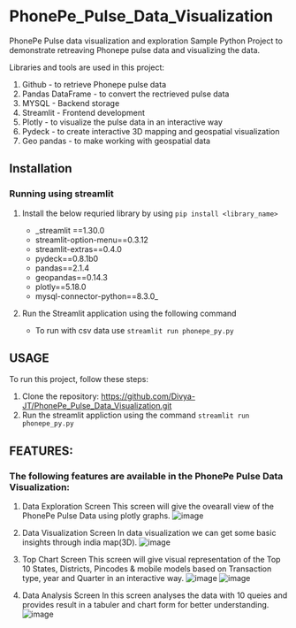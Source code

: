 # PhonePe_Pulse_Data_Visualization
PhonePe Pulse data visualization and exploration 
Sample Python Project to demonstrate retreaving Phonepe pulse data and visualizing the data.

Libraries and tools are used in this project:
  1. Github - to retrieve Phonepe pulse data
  2. Pandas DataFrame - to convert the rectrieved pulse data
  3. MYSQL - Backend storage
  4. Streamlit - Frontend development
  5. Plotly - to visualize the pulse data in an interactive way
  6. Pydeck - to create interactive 3D mapping and geospatial visualization
  7. Geo pandas - to make working with geospatial data

## Installation

### Running using streamlit

1. Install the below requried library by using `pip install <library_name>`
    -  _streamlit ==1.30.0
    -  streamlit-option-menu==0.3.12
    - streamlit-extras==0.4.0
    - pydeck==0.8.1b0
    - pandas==2.1.4
    - geopandas==0.14.3
    - plotly==5.18.0
    - mysql-connector-python==8.3.0_

3. Run the Streamlit application using the following command 
    - To run with csv data use `streamlit run phonepe_py.py` 


## USAGE

To run this project, follow these steps:

1. Clone the repository: https://github.com/Divya-JT/PhonePe_Pulse_Data_Visualization.git
2. Run the streamlit appliction using the command `streamlit run phonepe_py.py`

## FEATURES:

### The following features are available in the PhonePe Pulse Data Visualization:

1. Data Exploration Screen
This screen will give the ovearall view of the PhonePe Pulse Data using plotly graphs.
![image](https://github.com/Divya-JT/PhonePe_Pulse_Data_Visualization/assets/168666654/9c7ae285-ed9d-43fd-8eed-90b9ebd19afb)

2. Data Visualization Screen
In data visualization we can get some basic insights through india map(3D).
![image](https://github.com/Divya-JT/PhonePe_Pulse_Data_Visualization/assets/168666654/a1ab58bb-97c8-44e0-9aeb-a0e7a04ca299)

3. Top Chart Screen
This screen will give visual representation of the Top 10 States, Districts, Pincodes & mobile models based on Transaction type, year and Quarter in an interactive way.
![image](https://github.com/Divya-JT/PhonePe_Pulse_Data_Visualization/assets/168666654/ff265333-468b-493c-80d4-c9a30054bb1a)
![image](https://github.com/Divya-JT/PhonePe_Pulse_Data_Visualization/assets/168666654/251ebe0a-0a66-4fdb-94e2-d430b47b23bd)

4. Data Analysis Screen
In this screen analyses the data with 10 queies and provides result in a tabuler and chart form for better understanding.
![image](https://github.com/Divya-JT/PhonePe_Pulse_Data_Visualization/assets/168666654/e9855e72-607b-4e59-bb5b-bc64d6f47dbd)
